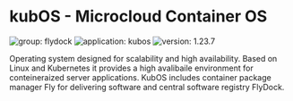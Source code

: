 # kubOS - Microcloud Container OS

![group: flydock](https://img.shields.io/badge/group-flydock-blue?style=flat-square) ![application: kubos](https://img.shields.io/badge/application-kubos-red?style=flat-square) ![version: 1.23.7](https://img.shields.io/badge/version-1.23.7-green?style=flat-square)

Operating system designed for scalability and high availability.
Based on Linux and Kubernetes it provides a high avalibaile environment for conteineraized server applications.
KubOS includes container package manager Fly for delivering software and central software registry FlyDock.
